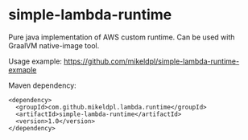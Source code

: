 # simple-lambda-runtime
Pure java implementation of AWS custom runtime. Can be used with GraalVM native-image tool.

Usage example: https://github.com/mikeldpl/simple-lambda-runtime-exmaple

Maven dependency:
```
<dependency>
  <groupId>com.github.mikeldpl.lambda.runtime</groupId>
  <artifactId>simple-lambda-runtime</artifactId>
  <version>1.0</version>
</dependency>
```
